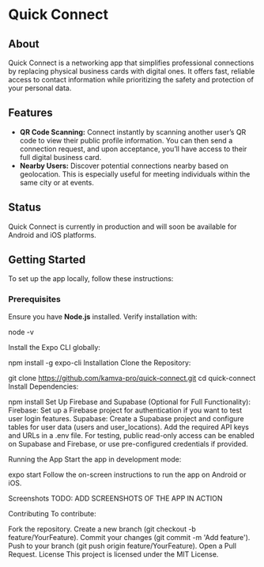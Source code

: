 # Quick Connect

## About
Quick Connect is a networking app that simplifies professional connections by replacing physical business cards with digital ones. It offers fast, reliable access to contact information while prioritizing the safety and protection of your personal data.

## Features
- **QR Code Scanning:** Connect instantly by scanning another user’s QR code to view their public profile information. You can then send a connection request, and upon acceptance, you’ll have access to their full digital business card.
- **Nearby Users:** Discover potential connections nearby based on geolocation. This is especially useful for meeting individuals within the same city or at events.

## Status
Quick Connect is currently in production and will soon be available for Android and iOS platforms.

## Getting Started
To set up the app locally, follow these instructions:

### Prerequisites
Ensure you have **Node.js** installed. Verify installation with:

node -v

Install the Expo CLI globally:

npm install -g expo-cli
Installation
Clone the Repository:

git clone https://github.com/kamva-pro/quick-connect.git
cd quick-connect
Install Dependencies:

npm install
Set Up Firebase and Supabase (Optional for Full Functionality):
Firebase: Set up a Firebase project for authentication if you want to test user login features.
Supabase: Create a Supabase project and configure tables for user data (users and user_locations). Add the required API keys and URLs in a .env file.
For testing, public read-only access can be enabled on Supabase and Firebase, or use pre-configured credentials if provided.

Running the App
Start the app in development mode:

expo start
Follow the on-screen instructions to run the app on Android or iOS.

Screenshots
TODO: ADD SCREENSHOTS OF THE APP IN ACTION

Contributing
To contribute:

Fork the repository.
Create a new branch (git checkout -b feature/YourFeature).
Commit your changes (git commit -m 'Add feature').
Push to your branch (git push origin feature/YourFeature).
Open a Pull Request.
License
This project is licensed under the MIT License.








